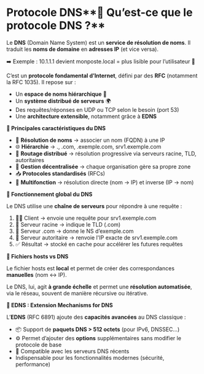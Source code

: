 # Protocole DNS**📌 Qu’est-ce que le protocole DNS ?**

Le **DNS** (Domain Name System) est un **service de résolution de noms**. Il traduit les **noms de domaine** en **adresses IP** (et vice versa).

➡️ Exemple : 10.1.1.1 devient monposte.local = plus lisible pour l’utilisateur 🧠

C’est un **protocole fondamental d’Internet**, défini par des **RFC** (notamment la RFC 1035). Il repose sur :

- Un **espace de noms hiérarchique** 🌳
- Un **système distribué de serveurs** 🌍
- Des requêtes/réponses en UDP ou TCP selon le besoin (port 53)
- Une **architecture extensible**, notamment grâce à **EDNS**



**🧬 Principales caractéristiques du DNS**

- 🧭 **Résolution de noms** → associer un nom (FQDN) à une IP
- 🌐 **Hiérarchie** → ., .com, .exemple.com, srv1.exemple.com
- 🔁 **Routage distribué** → résolution progressive via serveurs racine, TLD, autoritaires
- 🧱 **Gestion décentralisée** → chaque organisation gère sa propre zone
- 📥 **Protocoles standardisés** (RFCs)
- 📡 **Multifonction** → résolution directe (nom → IP) et inverse (IP → nom)



**🚀 Fonctionnement global du DNS**

Le DNS utilise une **chaîne de serveurs** pour répondre à une requête :

1.  🧑‍💻 Client → envoie une requête pour srv1.exemple.com
2.  📍 Serveur racine → indique le TLD (.com)
3.  🧭 Serveur .com → donne le NS d’exemple.com
4.  🏢 Serveur autoritaire → renvoie l'IP exacte de srv1.exemple.com
5.  ✅ Résultat → stocké en cache pour accélérer les futures requêtes



**🧰 Fichiers hosts vs DNS**

Le fichier hosts est **local** et permet de créer des correspondances **manuelles** (nom ↔ IP).

Le DNS, lui, agit **à grande échelle** et permet une **résolution automatisée**, via le réseau, souvent de manière récursive ou itérative.



**🧠 EDNS : Extension Mechanisms for DNS**

L’**EDNS** (RFC 6891) ajoute des **capacités avancées** au DNS classique :

- 📦 Support de **paquets DNS > 512 octets** (pour IPv6, DNSSEC…)
- ⚙️ Permet d’ajouter des **options** supplémentaires sans modifier le protocole de base
- 🔄 Compatible avec les serveurs DNS récents
- Indispensable pour les fonctionnalités modernes (sécurité, performance)
